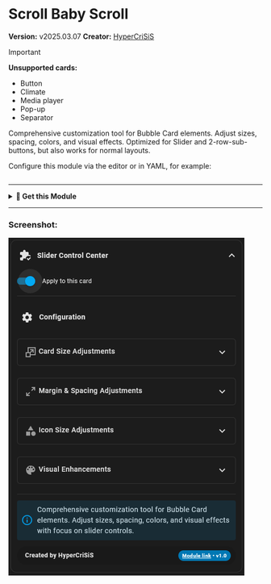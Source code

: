 # Scroll Baby Scroll

**Version:** v2025.03.07
**Creator:** [HyperCriSiS](https://github.com/my_username)

> [!IMPORTANT] 
> **Unsupported cards:**
>  - Button
>  - Climate
>  - Media player
>  - Pop-up
>  - Separator

Comprehensive customization tool for Bubble Card elements. Adjust sizes, spacing, colors, and visual effects.
Optimized for Slider and 2-row-sub-buttons, but also works for normal layouts.

Configure this module via the editor or in YAML, for example: 

```yaml


```

---

<details>

<summary><b>🧩 Get this Module</b></summary>

<br>

> To use this module, simply copy and paste the following configuration into your `/www/bubble/bubble-modules.yaml` file.

```yaml


```

</details>

---

### Screenshot:
![Slider-Control-Center](https://github.com/HyperCriSiS/Bubble-Card-Modules/blob/main/Slider-Control-Center/Slider-Control-Center.png)

